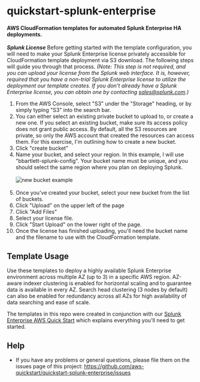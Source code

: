 # quickstart-splunk-enterprise

#### **AWS CloudFormation templates for automated Splunk Enterprise HA deployments.**


***Splunk License***
Before getting started with the template configuration, you will need to make your Splunk Enterprise license privately accessible for CloudFormation template deployment via S3 download.  The following steps will guide you through that process.   *(Note:  This step is not required, and you can upload your license from the Splunk web interface.  It is, however, required that you have a non-trial Splunk Enterprise license to utilize the deployment our template creates.  If you don't already have a Splunk Enterprise license, you can obtain one by contacting sales@splunk.com.)*

 1. From the AWS Console, select "S3" under the "Storage" heading, or by simply typing "S3" into the search bar.
 2. You can either select an existing private bucket to upload to, or create a new one. If you select an existing bucket, make sure its access policy does not grant public access. By default, all the S3 resources are private, so only the AWS account that created the resources can access them. For this exercise, I'm outlining how to create a new bucket.
 3. Click "create bucket"
 3. Name your bucket, and select your region.  In this example, I will use "bbartlett-splunk-config".  Your bucket name must be unique, and you should select the same region where you plan on deploying Splunk. <br><br> ![new bucket example](https://s3-us-west-2.amazonaws.com/splk-bbartlett/splunk_newbucket.png) <br><br>
 4. Once you've created your bucket, select your new bucket from the list of buckets.
 5. Click "Upload" on the upper left of the page
 6. Click "Add Files"
 7. Select your license file.
 8. Click "Start Upload" on the lower right of the page.
 9. Once the license has finished uploading, you'll need the bucket name and the filename to use with the CloudFormation template.

**Template Usage**
-----
Use these templates to deploy a highly available Splunk Enterprise environment across multiple AZ (up to 3) in a specific AWS region. AZ-aware indexer clustering is enabled for horizontal scaling and to guarantee data is available in every AZ. Search head clustering (3 nodes by default) can also be enabled for redundancy across all AZs for high availability of data searching and ease of scale.

The templates in this repo were created in conjunction with our [Splunk Enterprise AWS Quick Start](https://aws.amazon.com/quickstart/architecture/splunk-enterprise/) which explains everything you'll need to get started.


**Help**
-----

 - If you have any problems or general questions, please file them on the issues page of this project: https://github.com/aws-quickstart/quickstart-splunk-enterprise/issues



